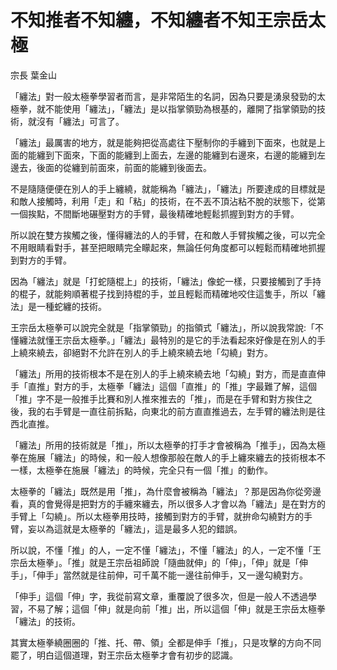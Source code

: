 # 不知推者不知纏，不知纏者不知王宗岳太極

宗長
葉金山

「纏法」對一般太極拳學習者而言，是非常陌生的名詞，因為只要是湧泉發勁的太極拳，就不能使用「纏法」，「纏法」是以指掌領勁為根基的，離開了指掌領勁的技術，就沒有「纏法」可言了。

「纏法」最厲害的地方，就是能夠把從高處往下壓制你的手纏到下面來，也就是上面的能纏到下面來，下面的能纏到上面去，左邊的能纏到右邊來，右邊的能纏到左邊去，後面的從纏到前面來，前面的能纏到後面去。

不是隨隨便便在別人的手上纏繞，就能稱為「纏法」，「纏法」所要達成的目標就是和敵人接觸時，利用「走」和「粘」的技術，在不丟不頂沾粘不脫的狀態下，從第一個挨點，不間斷地碾壓對方的手臂，最後精確地輕鬆抓握到對方的手臂。

所以說在雙方挨觸之後，懂得纏法的人的手臂，在和敵人手臂挨觸之後，可以完全不用眼睛看對手，甚至把眼睛完全矇起來，無論任何角度都可以輕鬆而精確地抓握到對方的手臂。

因為「纏法」就是「打蛇隨棍上」的技術，「纏法」像蛇一樣，只要接觸到了手持的棍子，就能夠順著棍子找到持棍的手，並且輕鬆而精確地咬住這隻手，所以「纏法」是一種蛇纏的技術。

王宗岳太極拳可以說完全就是「指掌領勁」的指領式「纏法」，所以說我常說:「不懂纏法就懂王宗岳太極拳。」「纏法」最特別的是它的手法看起來好像是在別人的手上繞來繞去，卻絕對不允許在別人的手上繞來繞去地「勾繞」對方。

「纏法」所用的技術根本不是在別人的手上繞來繞去地「勾繞」對方，而是直直伸手「直推」對方的手，太極拳「纏法」這個「直推」的「推」字最難了解，這個「推」字不是一般推手比賽和別人推來推去的「推」，而是在手臂和對方挨住之後，我的右手臂是一直往前拆點，向東北的前方直直推過去，左手臂的纏法則是往西北直推。

「纏法」所用的技術就是「推」，所以太極拳的打手才會被稱為「推手」，因為太極拳在施展「纏法」的時候，和一般人想像那般在敵人的手上纏來纏去的技術根本不一樣，太極拳在施展「纏法」的時候，完全只有一個「推」的動作。

太極拳的「纏法」既然是用「推」，為什麼會被稱為「纏法」？那是因為你從旁邊看，真的會覺得是把對方的手纏來纏去，所以很多人才會以為「纏法」是在對方的手臂上「勾繞」。所以太極拳用技時，接觸到對方的手臂，就拚命勾繞對方的手臂，妄以為這就是太極拳的「纏法」，這是最多人犯的錯誤。

所以說，不懂「推」的人，一定不懂「纏法」，不懂「纏法」的人，一定不懂「王宗岳太極拳」。「推」就是王宗岳祖師說「隨曲就伸」的「伸」，「伸」就是「伸手」，「伸手」當然就是往前伸，可千萬不能一邊往前伸手，又一邊勾繞對方。

「伸手」這個「伸」字，我從前寫文章，重覆說了很多次，但是一般人不透過學習，不易了解；這個「伸」就是向前「推」出，所以這個「伸」就是王宗岳太極拳「纏法」的技術。

其實太極拳繞圈圈的「推、托、帶、領」全都是伸手「推」，只是攻擊的方向不同罷了，明白這個道理，對王宗岳太極拳才會有初步的認識。